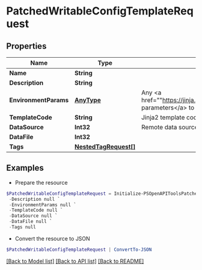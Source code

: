 # PatchedWritableConfigTemplateRequest
## Properties

Name | Type | Description | Notes
------------ | ------------- | ------------- | -------------
**Name** | **String** |  | [optional] 
**Description** | **String** |  | [optional] 
**EnvironmentParams** | [**AnyType**](.md) | Any &lt;a href&#x3D;&quot;&quot;https://jinja.palletsprojects.com/en/3.1.x/api/#jinja2.Environment&quot;&quot;&gt;additional parameters&lt;/a&gt; to pass when constructing the Jinja2 environment. | [optional] 
**TemplateCode** | **String** | Jinja2 template code. | [optional] 
**DataSource** | **Int32** | Remote data source | [optional] 
**DataFile** | **Int32** |  | [optional] 
**Tags** | [**NestedTagRequest[]**](NestedTagRequest.md) |  | [optional] 

## Examples

- Prepare the resource
```powershell
$PatchedWritableConfigTemplateRequest = Initialize-PSOpenAPIToolsPatchedWritableConfigTemplateRequest  -Name null `
 -Description null `
 -EnvironmentParams null `
 -TemplateCode null `
 -DataSource null `
 -DataFile null `
 -Tags null
```

- Convert the resource to JSON
```powershell
$PatchedWritableConfigTemplateRequest | ConvertTo-JSON
```

[[Back to Model list]](../README.md#documentation-for-models) [[Back to API list]](../README.md#documentation-for-api-endpoints) [[Back to README]](../README.md)


